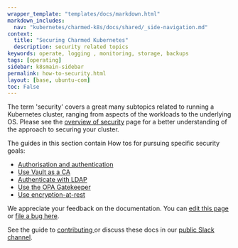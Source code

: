 ```yaml
---
wrapper_template: "templates/docs/markdown.html"
markdown_includes:
  nav: "kubernetes/charmed-k8s/docs/shared/_side-navigation.md"
context:
  title: "Securing Charmed Kubernetes"
  description: security related topics
keywords: operate, logging , monitoring, storage, backups
tags: [operating]
sidebar: k8smain-sidebar
permalink: how-to-security.html
layout: [base, ubuntu-com]
toc: False
---
```


The term 'security' covers a great many subtopics related to running a Kubernetes cluster, ranging from aspects of the workloads to the underlying OS. Please see the [overview of security](/kubernetes/charmed-k8s/docs/security) page for a better understanding of the approach to securing your cluster.

The guides in this section contain How tos for pursuing specific security goals:

- [Authorisation and authentication](/kubernetes/charmed-k8s/docs/auth)
- [Use Vault as a CA](/kubernetes/charmed-k8s/docs/using-vault)
- [Authenticate with LDAP](/kubernetes/charmed-k8s/docs/ldap)
- [Use the OPA Gatekeeper](/kubernetes/charmed-k8s/docs/gatekeeper)
- [Use encryption-at-rest](/kubernetes/charmed-k8s/docs/encryption-at-rest)

<!-- FEEDBACK -->
<div class="p-notification--information">
  <div class="p-notification__content">
    <p class="p-notification__message">We appreciate your feedback on the documentation. You can
    <a href="https://github.com/charmed-kubernetes/kubernetes-docs/edit/main/pages/k8s/how-to-security.md" >edit this page</a>
    or
    <a href="https://github.com/charmed-kubernetes/kubernetes-docs/issues/new">file a bug here</a>.</p>
    <p>See the guide to <a href="/kubernetes/charmed-k8s/docs/how-to-contribute"> contributing </a> or discuss these docs in our <a href="https://kubernetes.slack.com/archives/CG1V2CAMB"> public Slack  channel</a>.</p>
  </div>
</div>
